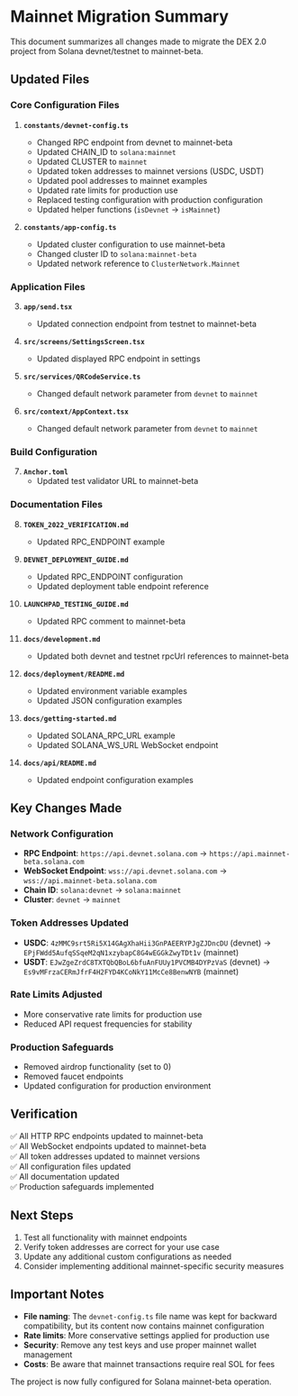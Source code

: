 # Mainnet Migration Summary

This document summarizes all changes made to migrate the DEX 2.0 project from Solana devnet/testnet to mainnet-beta.

## Updated Files

### Core Configuration Files
1. **`constants/devnet-config.ts`**
   - Changed RPC endpoint from devnet to mainnet-beta
   - Updated CHAIN_ID to `solana:mainnet`
   - Updated CLUSTER to `mainnet`
   - Updated token addresses to mainnet versions (USDC, USDT)
   - Updated pool addresses to mainnet examples
   - Updated rate limits for production use
   - Replaced testing configuration with production configuration
   - Updated helper functions (`isDevnet` → `isMainnet`)

2. **`constants/app-config.ts`**
   - Updated cluster configuration to use mainnet-beta
   - Changed cluster ID to `solana:mainnet-beta`
   - Updated network reference to `ClusterNetwork.Mainnet`

### Application Files
3. **`app/send.tsx`**
   - Updated connection endpoint from testnet to mainnet-beta

4. **`src/screens/SettingsScreen.tsx`**
   - Updated displayed RPC endpoint in settings

5. **`src/services/QRCodeService.ts`**
   - Changed default network parameter from `devnet` to `mainnet`

6. **`src/context/AppContext.tsx`**
   - Changed default network parameter from `devnet` to `mainnet`

### Build Configuration
7. **`Anchor.toml`**
   - Updated test validator URL to mainnet-beta

### Documentation Files
8. **`TOKEN_2022_VERIFICATION.md`**
   - Updated RPC_ENDPOINT example

9. **`DEVNET_DEPLOYMENT_GUIDE.md`**
   - Updated RPC_ENDPOINT configuration
   - Updated deployment table endpoint reference

10. **`LAUNCHPAD_TESTING_GUIDE.md`**
    - Updated RPC comment to mainnet-beta

11. **`docs/development.md`**
    - Updated both devnet and testnet rpcUrl references to mainnet-beta

12. **`docs/deployment/README.md`**
    - Updated environment variable examples
    - Updated JSON configuration examples

13. **`docs/getting-started.md`**
    - Updated SOLANA_RPC_URL example
    - Updated SOLANA_WS_URL WebSocket endpoint

14. **`docs/api/README.md`**
    - Updated endpoint configuration examples

## Key Changes Made

### Network Configuration
- **RPC Endpoint**: `https://api.devnet.solana.com` → `https://api.mainnet-beta.solana.com`
- **WebSocket Endpoint**: `wss://api.devnet.solana.com` → `wss://api.mainnet-beta.solana.com`
- **Chain ID**: `solana:devnet` → `solana:mainnet`
- **Cluster**: `devnet` → `mainnet`

### Token Addresses Updated
- **USDC**: `4zMMC9srt5Ri5X14GAgXhaHii3GnPAEERYPJgZJDncDU` (devnet) → `EPjFWdd5AufqSSqeM2qN1xzybapC8G4wEGGkZwyTDt1v` (mainnet)
- **USDT**: `EJwZgeZrdC8TXTQbQBoL6bfuAnFUUy1PVCMB4DYPzVaS` (devnet) → `Es9vMFrzaCERmJfrF4H2FYD4KCoNkY11McCe8BenwNYB` (mainnet)

### Rate Limits Adjusted
- More conservative rate limits for production use
- Reduced API request frequencies for stability

### Production Safeguards
- Removed airdrop functionality (set to 0)
- Removed faucet endpoints
- Updated configuration for production environment

## Verification
✅ All HTTP RPC endpoints updated to mainnet-beta  
✅ All WebSocket endpoints updated to mainnet-beta  
✅ All token addresses updated to mainnet versions  
✅ All configuration files updated  
✅ All documentation updated  
✅ Production safeguards implemented  

## Next Steps
1. Test all functionality with mainnet endpoints
2. Verify token addresses are correct for your use case
3. Update any additional custom configurations as needed
4. Consider implementing additional mainnet-specific security measures

## Important Notes
- **File naming**: The `devnet-config.ts` file name was kept for backward compatibility, but its content now contains mainnet configuration
- **Rate limits**: More conservative settings applied for production use
- **Security**: Remove any test keys and use proper mainnet wallet management
- **Costs**: Be aware that mainnet transactions require real SOL for fees

The project is now fully configured for Solana mainnet-beta operation.
